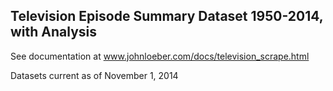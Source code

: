## Television Episode Summary Dataset 1950-2014, with Analysis

See documentation at www.johnloeber.com/docs/television_scrape.html

Datasets current as of November 1, 2014
